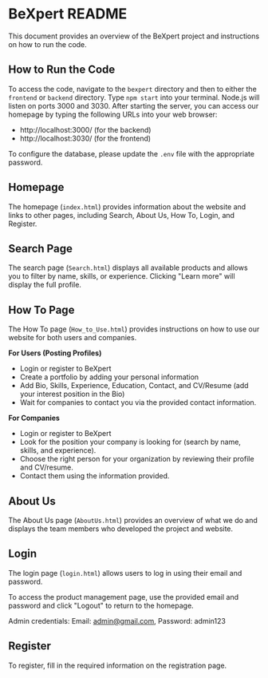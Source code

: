 # BeXpert README

This document provides an overview of the BeXpert project and instructions on how to run the code. 

## How to Run the Code

To access the code, navigate to the `bexpert` directory and then to either the `frontend` or `backend` directory. Type `npm start` into your terminal. Node.js will listen on ports 3000 and 3030. After starting the server, you can access our homepage by typing the following URLs into your web browser: 

- http://localhost:3000/ (for the backend)
- http://localhost:3030/ (for the frontend)

To configure the database, please update the `.env` file with the appropriate password.

## Homepage

The homepage (`index.html`) provides information about the website and links to other pages, including Search, About Us, How To, Login, and Register.

## Search Page

The search page (`Search.html`) displays all available products and allows you to filter by name, skills, or experience. Clicking "Learn more" will display the full profile.

## How To Page

The How To page (`How_to_Use.html`) provides instructions on how to use our website for both users and companies. 

**For Users (Posting Profiles)**

- Login or register to BeXpert
- Create a portfolio by adding your personal information
- Add Bio, Skills, Experience, Education, Contact, and CV/Resume (add your interest position in the Bio)
- Wait for companies to contact you via the provided contact information.

**For Companies**

- Login or register to BeXpert
- Look for the position your company is looking for (search by name, skills, and experience).
- Choose the right person for your organization by reviewing their profile and CV/resume.
- Contact them using the information provided.

## About Us

The About Us page (`AboutUs.html`) provides an overview of what we do and displays the team members who developed the project and website.

## Login

The login page (`login.html`) allows users to log in using their email and password. 

To access the product management page, use the provided email and password and click "Logout" to return to the homepage. 

Admin credentials: Email: admin@gmail.com, Password: admin123

## Register

To register, fill in the required information on the registration page.
